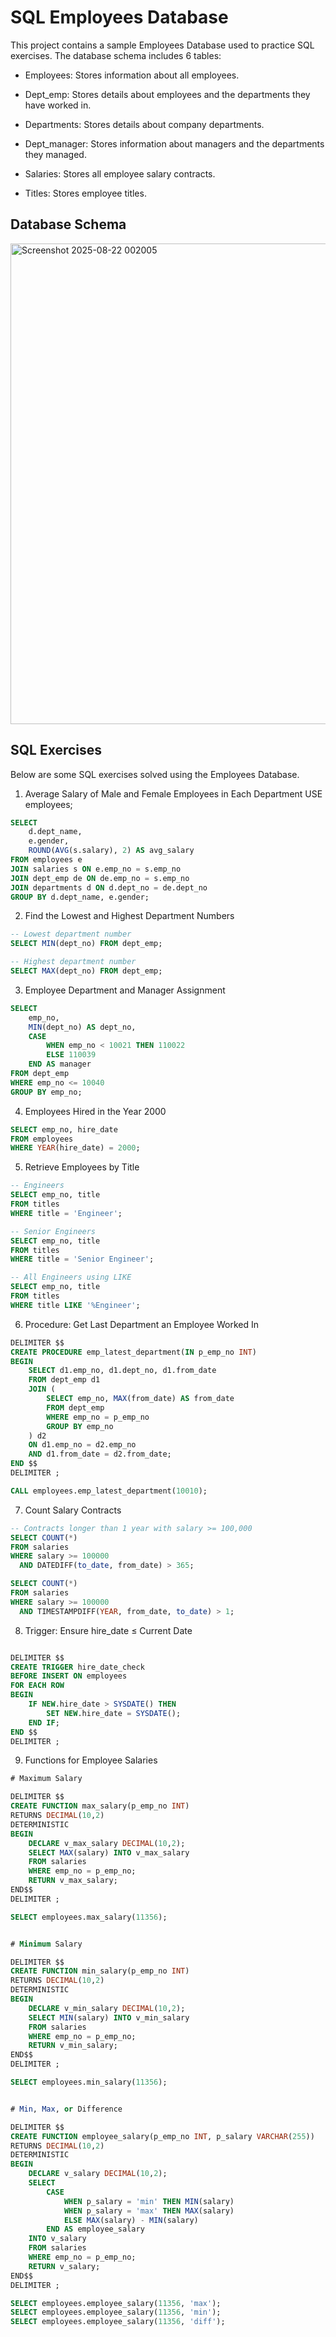# SQL Employees Database

This project contains a sample Employees Database used to practice SQL exercises. The database schema includes 6 tables:

- Employees: Stores information about all employees.

- Dept_emp: Stores details about employees and the departments they have worked in.

- Departments: Stores details about company departments.

- Dept_manager: Stores information about managers and the departments they managed.

- Salaries: Stores all employee salary contracts.

- Titles: Stores employee titles.

## Database Schema
<img width="1774" height="769" alt="Screenshot 2025-08-22 002005" src="https://github.com/user-attachments/assets/7f49e404-7e4f-4680-912e-285ab14feb6c" />

## SQL Exercises

Below are some SQL exercises solved using the Employees Database.

1. Average Salary of Male and Female Employees in Each Department
USE employees;
```sql
SELECT 
    d.dept_name, 
    e.gender, 
    ROUND(AVG(s.salary), 2) AS avg_salary
FROM employees e
JOIN salaries s ON e.emp_no = s.emp_no
JOIN dept_emp de ON de.emp_no = s.emp_no
JOIN departments d ON d.dept_no = de.dept_no
GROUP BY d.dept_name, e.gender;
```

2. Find the Lowest and Highest Department Numbers
```sql
-- Lowest department number
SELECT MIN(dept_no) FROM dept_emp;

-- Highest department number
SELECT MAX(dept_no) FROM dept_emp;
```

3. Employee Department and Manager Assignment
```sql
SELECT 
    emp_no,
    MIN(dept_no) AS dept_no,
    CASE
        WHEN emp_no < 10021 THEN 110022
        ELSE 110039
    END AS manager
FROM dept_emp
WHERE emp_no <= 10040
GROUP BY emp_no;
```
4. Employees Hired in the Year 2000
```sql
SELECT emp_no, hire_date
FROM employees
WHERE YEAR(hire_date) = 2000;
```

5. Retrieve Employees by Title
```sql
-- Engineers
SELECT emp_no, title
FROM titles
WHERE title = 'Engineer';

-- Senior Engineers
SELECT emp_no, title
FROM titles
WHERE title = 'Senior Engineer';

-- All Engineers using LIKE
SELECT emp_no, title
FROM titles
WHERE title LIKE '%Engineer';
```

6. Procedure: Get Last Department an Employee Worked In
```sql
DELIMITER $$
CREATE PROCEDURE emp_latest_department(IN p_emp_no INT)
BEGIN
    SELECT d1.emp_no, d1.dept_no, d1.from_date
    FROM dept_emp d1
    JOIN (
        SELECT emp_no, MAX(from_date) AS from_date
        FROM dept_emp
        WHERE emp_no = p_emp_no
        GROUP BY emp_no
    ) d2 
    ON d1.emp_no = d2.emp_no
    AND d1.from_date = d2.from_date;
END $$
DELIMITER ;

CALL employees.emp_latest_department(10010);
```
7. Count Salary Contracts
```sql
-- Contracts longer than 1 year with salary >= 100,000
SELECT COUNT(*)
FROM salaries
WHERE salary >= 100000
  AND DATEDIFF(to_date, from_date) > 365;

SELECT COUNT(*)
FROM salaries
WHERE salary >= 100000
  AND TIMESTAMPDIFF(YEAR, from_date, to_date) > 1;
```

8. Trigger: Ensure hire_date ≤ Current Date
```sql

DELIMITER $$
CREATE TRIGGER hire_date_check
BEFORE INSERT ON employees
FOR EACH ROW
BEGIN
    IF NEW.hire_date > SYSDATE() THEN
        SET NEW.hire_date = SYSDATE();
    END IF;
END $$
DELIMITER ;
```
9. Functions for Employee Salaries
```sql
# Maximum Salary

DELIMITER $$
CREATE FUNCTION max_salary(p_emp_no INT) 
RETURNS DECIMAL(10,2)
DETERMINISTIC
BEGIN
    DECLARE v_max_salary DECIMAL(10,2);
    SELECT MAX(salary) INTO v_max_salary
    FROM salaries
    WHERE emp_no = p_emp_no;
    RETURN v_max_salary;
END$$
DELIMITER ;

SELECT employees.max_salary(11356);


# Minimum Salary

DELIMITER $$
CREATE FUNCTION min_salary(p_emp_no INT) 
RETURNS DECIMAL(10,2)
DETERMINISTIC
BEGIN
    DECLARE v_min_salary DECIMAL(10,2);
    SELECT MIN(salary) INTO v_min_salary
    FROM salaries
    WHERE emp_no = p_emp_no;
    RETURN v_min_salary;
END$$
DELIMITER ;

SELECT employees.min_salary(11356);


# Min, Max, or Difference

DELIMITER $$
CREATE FUNCTION employee_salary(p_emp_no INT, p_salary VARCHAR(255)) 
RETURNS DECIMAL(10,2)
DETERMINISTIC
BEGIN
    DECLARE v_salary DECIMAL(10,2);
    SELECT 
        CASE
            WHEN p_salary = 'min' THEN MIN(salary)
            WHEN p_salary = 'max' THEN MAX(salary)
            ELSE MAX(salary) - MIN(salary)
        END AS employee_salary
    INTO v_salary
    FROM salaries
    WHERE emp_no = p_emp_no;
    RETURN v_salary;
END$$
DELIMITER ;

SELECT employees.employee_salary(11356, 'max');
SELECT employees.employee_salary(11356, 'min');
SELECT employees.employee_salary(11356, 'diff');

```


